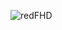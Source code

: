 ![redFHD](https://github.com/jaerdeem/jaerdeem/assets/80523209/fdda72b8-6105-4054-85a9-d84ccd550b34)
